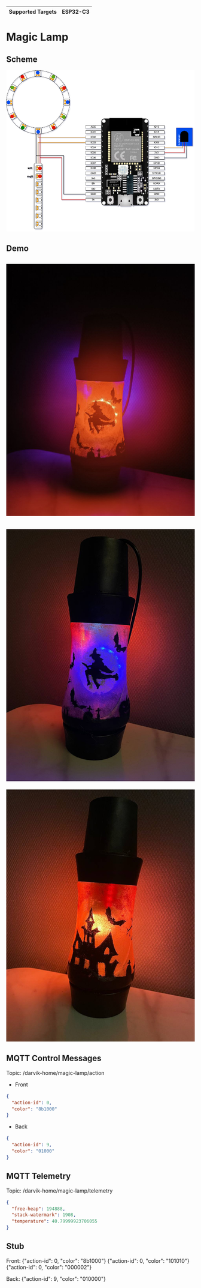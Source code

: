 | Supported Targets | ESP32-C3 |
| ----------------- |----------|

# Magic Lamp
## Scheme
![image](https://raw.githubusercontent.com/darvik80/magic-lamp-espidf/master/docs/esp32c3s.png)

## Demo
![image](https://github.com/darvik80/magic-lamp-espidf/raw/master/docs/red.jpg)
---
![image](https://github.com/darvik80/magic-lamp-espidf/raw/master/docs/witch.jpg)
---
![image](https://github.com/darvik80/magic-lamp-espidf/raw/master/docs/house.jpg)

## MQTT Control Messages

Topic: /darvik-home/magic-lamp/action
* Front 
```json
{
  "action-id": 0, 
  "color": "8b1000"
}
```

* Back
```json
{
  "action-id": 9, 
  "color": "01000"
}
```

## MQTT Telemetry
Topic: /darvik-home/magic-lamp/telemetry
```json
{
  "free-heap": 194888,
  "stack-watermark": 1908,
  "temperature": 40.79999923706055
}
```

## Stub

Front:
{"action-id": 0, "color": "8b1000"}
{"action-id": 0, "color": "101010"}
{"action-id": 0, "color": "000002"}

Back:
{"action-id": 9, "color": "010000"}